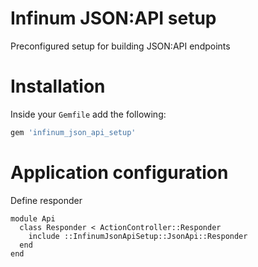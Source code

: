 # Infinum JSON:API setup

Preconfigured setup for building JSON:API endpoints

# Installation

Inside your `Gemfile` add the following:

```ruby
gem 'infinum_json_api_setup'
```

# Application configuration
Define responder
```
module Api
  class Responder < ActionController::Responder
    include ::InfinumJsonApiSetup::JsonApi::Responder
  end
end
```
